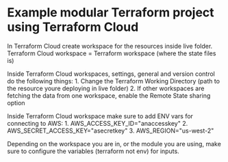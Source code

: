 # Example modular Terraform project using Terraform Cloud

In Terraform Cloud create workspace for the resources inside live folder.
Terraform Cloud workspace = Terraform workspace (where the state files is)

Inside Terraform Cloud workspaces, settings, general and version control do the following things:
    1. Change the Terraform Working Directory (path to the resource youre deploying in live folder)
    2. If other workspaces are fetching the data from one workspace, enable the Remote State sharing option


Inside Terraform Cloud workspace make sure to add ENV vars for connecting to AWS:
    1. AWS_ACCESS_KEY_ID="anaccesskey"
    2. AWS_SECRET_ACCESS_KEY="asecretkey"
    3. AWS_REGION="us-west-2"

Depending on the workspace you are in, or the module you are using, make sure to configure the variables (terraform not env) for inputs.

